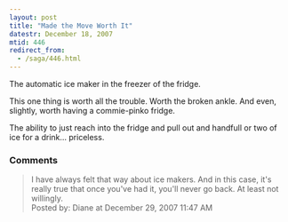 ```yaml
---
layout: post
title: "Made the Move Worth It"
datestr: December 18, 2007
mtid: 446
redirect_from:
  - /saga/446.html
---
```


The automatic ice maker in the freezer of the fridge.

This one thing is worth all the trouble.  Worth the broken ankle.  And even, slightly, worth having a commie-pinko fridge.

The ability to just reach into the fridge and pull out and handfull or two of ice for a drink... priceless.

### Comments

<blockquote>
I have always felt that way about ice makers. And in this case, it's really true that once you've had it, you'll never go back. At least not willingly.
<div class="post-meta">Posted by: Diane at December 29, 2007 11:47 AM</div> </blockquote>

